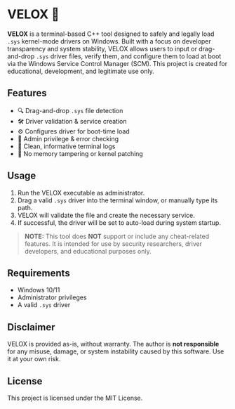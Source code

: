 # VELOX 🚀

**VELOX** is a terminal-based C++ tool designed to safely and legally load `.sys` kernel-mode drivers on Windows. Built with a focus on developer transparency and system stability, VELOX allows users to input or drag-and-drop `.sys` driver files, verify them, and configure them to load at boot via the Windows Service Control Manager (SCM). This project is created for educational, development, and legitimate use only.

## Features

- 🔍 Drag-and-drop `.sys` file detection
- 🛠 Driver validation & service creation
- ⚙️ Configures driver for boot-time load
- 🔐 Admin privilege & error checking
- 📜 Clean, informative terminal logs
- 🧼 No memory tampering or kernel patching

## Usage

1. Run the VELOX executable as administrator.
2. Drag a valid `.sys` driver into the terminal window, or manually type its path.
3. VELOX will validate the file and create the necessary service.
4. If successful, the driver will be set to auto-load during system startup.

> **NOTE:** This tool does **NOT** support or include any cheat-related features. It is intended for use by security researchers, driver developers, and educational purposes only.

## Requirements

- Windows 10/11
- Administrator privileges
- A valid `.sys` driver

## Disclaimer

VELOX is provided as-is, without warranty. The author is **not responsible** for any misuse, damage, or system instability caused by this software. Use it at your own risk.

## License

This project is licensed under the MIT License.
